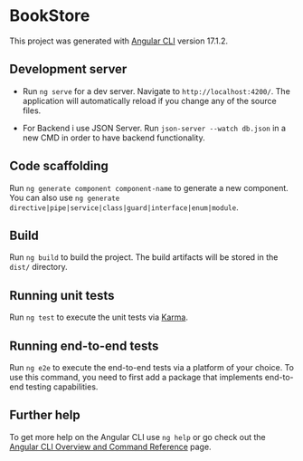 # BookStore

This project was generated with [Angular CLI](https://github.com/angular/angular-cli) version 17.1.2.

## Development server

* Run `ng serve` for a dev server. Navigate to `http://localhost:4200/`. The application will automatically reload if you change any of the source files.

* For Backend i use JSON Server. Run `json-server --watch db.json` in a new CMD in order to have backend functionality.

## Code scaffolding

Run `ng generate component component-name` to generate a new component. You can also use `ng generate directive|pipe|service|class|guard|interface|enum|module`.

## Build

Run `ng build` to build the project. The build artifacts will be stored in the `dist/` directory.

## Running unit tests

Run `ng test` to execute the unit tests via [Karma](https://karma-runner.github.io).

## Running end-to-end tests

Run `ng e2e` to execute the end-to-end tests via a platform of your choice. To use this command, you need to first add a package that implements end-to-end testing capabilities.

## Further help

To get more help on the Angular CLI use `ng help` or go check out the [Angular CLI Overview and Command Reference](https://angular.io/cli) page.
